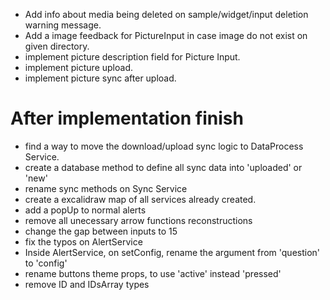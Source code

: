 - Add info about media being deleted on sample/widget/input deletion warning message.
- Add a image feedback for PictureInput in case image do not exist on given directory.
- implement picture description field for Picture Input.
- implement picture upload.
- implement picture sync after upload.

# After implementation finish
- find a way to move the download/upload sync logic to DataProcess Service.
- create a database method to define all sync data into 'uploaded' or 'new'
- rename sync methods on Sync Service
- create a excalidraw map of all services already created.
- add a popUp to normal alerts
- remove all unecessary arrow functions reconstructions
- change the gap between inputs to 15
- fix the typos on AlertService
- Inside AlertService, on setConfig, rename the argument from 'question' to 'config'
- rename buttons theme props, to use 'active' instead 'pressed'
- remove ID and IDsArray types